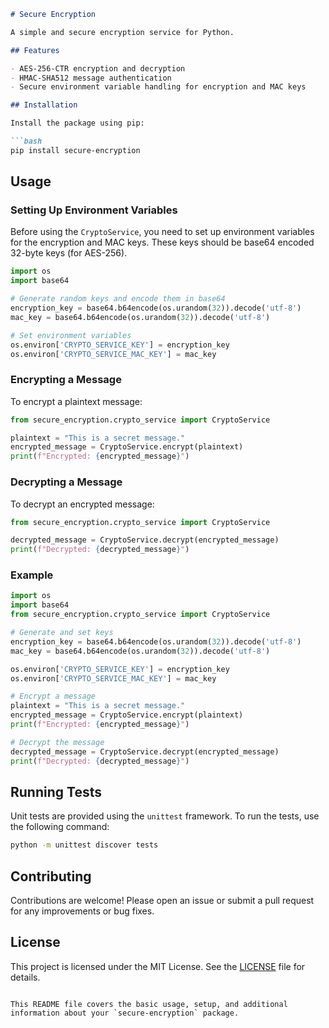 ```markdown
# Secure Encryption

A simple and secure encryption service for Python.

## Features

- AES-256-CTR encryption and decryption
- HMAC-SHA512 message authentication
- Secure environment variable handling for encryption and MAC keys

## Installation

Install the package using pip:

```bash
pip install secure-encryption
```

## Usage

### Setting Up Environment Variables

Before using the `CryptoService`, you need to set up environment variables for the encryption and MAC keys. These keys should be base64 encoded 32-byte keys (for AES-256).

```python
import os
import base64

# Generate random keys and encode them in base64
encryption_key = base64.b64encode(os.urandom(32)).decode('utf-8')
mac_key = base64.b64encode(os.urandom(32)).decode('utf-8')

# Set environment variables
os.environ['CRYPTO_SERVICE_KEY'] = encryption_key
os.environ['CRYPTO_SERVICE_MAC_KEY'] = mac_key
```

### Encrypting a Message

To encrypt a plaintext message:

```python
from secure_encryption.crypto_service import CryptoService

plaintext = "This is a secret message."
encrypted_message = CryptoService.encrypt(plaintext)
print(f"Encrypted: {encrypted_message}")
```

### Decrypting a Message

To decrypt an encrypted message:

```python
from secure_encryption.crypto_service import CryptoService

decrypted_message = CryptoService.decrypt(encrypted_message)
print(f"Decrypted: {decrypted_message}")
```

### Example

```python
import os
import base64
from secure_encryption.crypto_service import CryptoService

# Generate and set keys
encryption_key = base64.b64encode(os.urandom(32)).decode('utf-8')
mac_key = base64.b64encode(os.urandom(32)).decode('utf-8')

os.environ['CRYPTO_SERVICE_KEY'] = encryption_key
os.environ['CRYPTO_SERVICE_MAC_KEY'] = mac_key

# Encrypt a message
plaintext = "This is a secret message."
encrypted_message = CryptoService.encrypt(plaintext)
print(f"Encrypted: {encrypted_message}")

# Decrypt the message
decrypted_message = CryptoService.decrypt(encrypted_message)
print(f"Decrypted: {decrypted_message}")
```

## Running Tests

Unit tests are provided using the `unittest` framework. To run the tests, use the following command:

```bash
python -m unittest discover tests
```

## Contributing

Contributions are welcome! Please open an issue or submit a pull request for any improvements or bug fixes.

## License

This project is licensed under the MIT License. See the [LICENSE](LICENSE) file for details.
```

This README file covers the basic usage, setup, and additional information about your `secure-encryption` package.